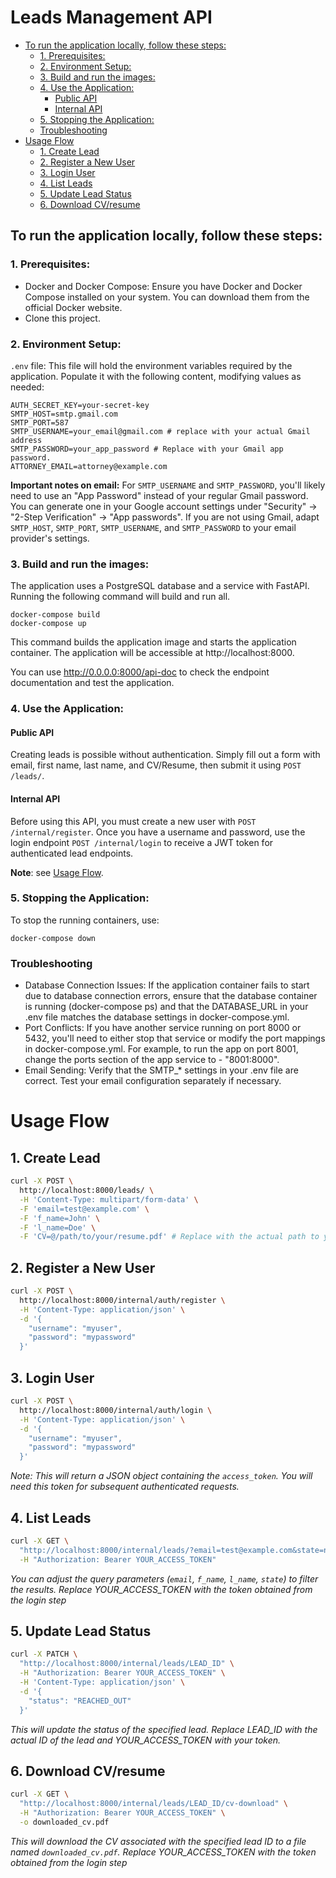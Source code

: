 # Leads Management API

<!-- TOC -->
* [To run the application locally, follow these steps:](#to-run-the-application-locally-follow-these-steps)
  * [1. Prerequisites:](#1-prerequisites)
  * [2. Environment Setup:](#2-environment-setup)
  * [3. Build and run the images:](#3-build-and-run-the-images)
  * [4. Use the Application:](#4-use-the-application)
    * [Public API](#public-api)
    * [Internal API](#internal-api)
  * [5. Stopping the Application:](#5-stopping-the-application)
  * [Troubleshooting](#troubleshooting)
* [Usage Flow](#usage-flow)
  * [1. Create Lead](#1-create-lead)
  * [2. Register a New User](#2-register-a-new-user)
  * [3. Login User](#3-login-user)
  * [4. List Leads](#4-list-leads)
  * [5. Update Lead Status](#5-update-lead-status)
  * [6. Download CV/resume](#6-download-cvresume)
<!-- TOC -->

## To run the application locally, follow these steps:
### 1. Prerequisites:
- Docker and Docker Compose: Ensure you have Docker and Docker Compose installed on your system. 
You can download them from the official Docker website.
- Clone this project.

### 2. Environment Setup:
`.env` file: This file will hold the environment variables required by the application. 
Populate it with the following content, modifying values as needed:
```
AUTH_SECRET_KEY=your-secret-key
SMTP_HOST=smtp.gmail.com
SMTP_PORT=587
SMTP_USERNAME=your_email@gmail.com # replace with your actual Gmail address
SMTP_PASSWORD=your_app_password # Replace with your Gmail app password. 
ATTORNEY_EMAIL=attorney@example.com
```
**Important notes on email:**  For `SMTP_USERNAME` and `SMTP_PASSWORD`, 
you'll likely need to use an "App Password" instead of your regular Gmail password.  
You can generate one in your Google account settings under "Security" -> "2-Step Verification" -> "App passwords".  If you are not using Gmail, adapt `SMTP_HOST`, `SMTP_PORT`, `SMTP_USERNAME`, and `SMTP_PASSWORD` to your email provider's settings.

### 3. Build and run the images:
The application uses a PostgreSQL database and a service with FastAPI. Running the following command will build and run all.
```
docker-compose build
docker-compose up
```

This command builds the application image and starts the application container. The application will be accessible at http://localhost:8000.

You can use http://0.0.0.0:8000/api-doc to check the endpoint documentation and test the application.

### 4. Use the Application:
#### Public API
Creating leads is possible without authentication.
Simply fill out a form with email, first name, last name, and CV/Resume, then submit it using `POST /leads/`.
#### Internal API
Before using this API, you must create a new user with `POST /internal/register`.
Once you have a username and password, use the login endpoint `POST /internal/login` to receive a JWT token for authenticated lead endpoints.

**Note**: see [Usage Flow](#usage-flow). 

### 5. Stopping the Application:
To stop the running containers, use:
```
docker-compose down
```


### Troubleshooting
- Database Connection Issues: If the application container fails to start due to database connection errors, ensure that the database container is running (docker-compose ps) and that the DATABASE_URL in your .env file matches the database settings in docker-compose.yml.
- Port Conflicts: If you have another service running on port 8000 or 5432, you'll need to either stop that service or modify the port mappings in docker-compose.yml. For example, to run the app on port 8001, change the ports section of the app service to - "8001:8000".
- Email Sending: Verify that the SMTP_* settings in your .env file are correct. Test your email configuration separately if necessary.


# Usage Flow

## 1. Create Lead

```bash
curl -X POST \
  http://localhost:8000/leads/ \
  -H 'Content-Type: multipart/form-data' \
  -F 'email=test@example.com' \
  -F 'f_name=John' \
  -F 'l_name=Doe' \
  -F 'CV=@/path/to/your/resume.pdf' # Replace with the actual path to your CV file
```

## 2. Register a New User

```bash
curl -X POST \
  http://localhost:8000/internal/auth/register \
  -H 'Content-Type: application/json' \
  -d '{
    "username": "myuser",
    "password": "mypassword"
  }'
```

## 3. Login User

```bash
curl -X POST \
  http://localhost:8000/internal/auth/login \
  -H 'Content-Type: application/json' \
  -d '{
    "username": "myuser",
    "password": "mypassword"
  }'
```
*Note: This will return a JSON object containing the `access_token`. You will need this token for subsequent authenticated requests.*

## 4. List Leads

```bash
curl -X GET \
  "http://localhost:8000/internal/leads/?email=test@example.com&state=new" \
  -H "Authorization: Bearer YOUR_ACCESS_TOKEN" 
```
*You can adjust the query parameters (`email`, `f_name`, `l_name`, `state`) to filter the results. Replace YOUR_ACCESS_TOKEN with the token obtained from the login step*

## 5. Update Lead Status

```bash
curl -X PATCH \
  "http://localhost:8000/internal/leads/LEAD_ID" \
  -H "Authorization: Bearer YOUR_ACCESS_TOKEN" \
  -H 'Content-Type: application/json' \
  -d '{
    "status": "REACHED_OUT" 
  }'
```
*This will update the status of the specified lead. Replace LEAD_ID with the actual ID of the lead and YOUR_ACCESS_TOKEN with your token.*

## 6. Download CV/resume
```bash
curl -X GET \
  "http://localhost:8000/internal/leads/LEAD_ID/cv-download" \
  -H "Authorization: Bearer YOUR_ACCESS_TOKEN" \
  -o downloaded_cv.pdf 
```
*This will download the CV associated with the specified lead ID to a file named `downloaded_cv.pdf`. Replace YOUR_ACCESS_TOKEN with the token obtained from the login step*
